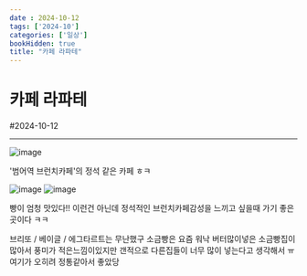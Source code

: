 ```yaml
---
date : 2024-10-12
tags: ['2024-10']
categories: ['일상']
bookHidden: true
title: "카페 라파테"
---
```


# 카페 라파테

#2024-10-12

---

![image](https://github.com/user-attachments/assets/385d7769-924c-4b0e-a4d8-c66955153ff5)


'범어역 브런치카페'의 정석 같은 카페 ㅎㅋ

![image](https://github.com/user-attachments/assets/5e0f3893-6b2f-4392-ac8b-ed1f32a3f5e8)
![image](https://github.com/user-attachments/assets/f8a770f0-1a66-46a2-9c01-031eb2d4a015)

빵이 엄청 맛있다!! 이런건 아닌데 정석적인 브런치카페감성을 느끼고 싶을때 가기 좋은곳이다 ㅋㅋ 

브리또 / 베이글 / 에그타르트는 무난했구 소금빵은 요즘 워낙 버터많이넣은 소금빵집이 많아서 풍미가 적은느낌이있지만 갠적으로 다른집들이 너무 많이 넣는다고 생각해서 ㅠ 여기가 오히려 정통같아서 좋았당

